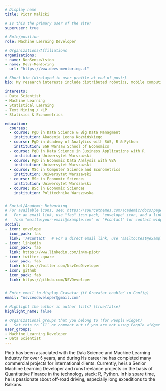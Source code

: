 ```yaml
---
# Display name
title: Piotr Malicki

# Is this the primary user of the site?
superuser: true

# Role/position
role: Machine Learning Developer

# Organizations/Affiliations
organizations:
- name: NonSenseVision 
- name: Devs-Mentoring
  url: "https://www.devs-mentoring.pl"

# Short bio (displayed in user profile at end of posts)
bio: My research interests include distributed robotics, mobile computing and programmable matter.

interests:
- Data Scientist
- Machine Learning
- Statistical Learning
- Text Mining / NLP
- Statisics & Econometrics

education:
  courses:
  - course: PgD in Data Science & Big Data Managment 
    institution: Akademia Leona Koźmińskiego
  - course: PgD in Academy of Analytics with SAS, R & Python
    institution: SGH Warsaw School of Economics
  - course: PgD in Data Science in Business Applications with R
    institution: Uniwersytet Warszawski
  - course: PgD in Economic Data Analysis with VBA
    institution: Uniwersytet Warszawski
  - course: MSc in Computer Science and Econometrics
    institution: Uniwersytet Warszawski
  - course: MSc in Economic Sciences
    institution: Uniwersytet Warszawski
  - course: BSc in Economic Sciences
    institution: Politechnika Warszawska


# Social/Academic Networking
# For available icons, see: https://sourcethemes.com/academic/docs/page-builder/#icons
#   For an email link, use "fas" icon pack, "envelope" icon, and a link in the
#   form "mailto:your-email@example.com" or "#contact" for contact widget.
social:
- icon: envelope
  icon_pack: fas
  link: '/#contact'  # For a direct email link, use "mailto:test@example.org".
- icon: linkedin
  icon_pack: fab
  link: https://www.linkedin.com/in/m-piotr
- icon: twitter-square
  icon_pack: fab
  link: https://twitter.com/NsvCeoDeveloper
- icon: github
  icon_pack: fab
  link: https://github.com/NSVDeveloper


# Enter email to display Gravatar (if Gravatar enabled in Config)
email: "nsvceodeveloper@gmail.com"

# Highlight the author in author lists? (true/false)
highlight_name: false

# Organizational groups that you belong to (for People widget)
#   Set this to `[]` or comment out if you are not using People widget.
user_groups:
- Machine Learning Developer
- Data Scientist
---
```


Piotr has been associated with the Data Science and Machine Learning industry for over 6 years, and during his career he has completed many commercial projects for international clients. Currently, he is a Senior Machine Learning Developer and runs freelance projects on the basis of Quantitative Finance in the technology stack: R, Python. In his spare time, he is passionate about off-road driving, especially long expeditions to the Balkans.
